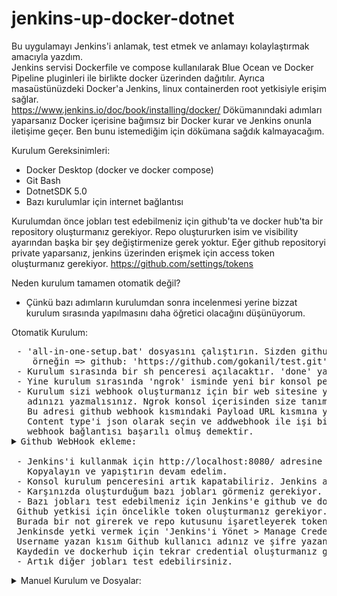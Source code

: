 # jenkins-up-docker-dotnet
Bu uygulamayı Jenkins'i anlamak, test etmek ve anlamayı kolaylaştırmak amacıyla yazdım. \
Jenkins servisi Dockerfile ve compose kullanılarak Blue Ocean ve Docker Pipeline pluginleri ile birlikte docker üzerinden dağıtılır. Ayrıca masaüstünüzdeki Docker'a Jenkins, linux containerden root yetkisiyle erişim sağlar. \
https://www.jenkins.io/doc/book/installing/docker/ Dökümanındaki adımları yaparsanız Docker içerisine bağımsız bir Docker kurar ve Jenkins onunla iletişime geçer. Ben bunu istemediğim için dökümana sağdık kalmayacağım. 

Kurulum Gereksinimleri:
 - Docker Desktop (docker ve docker compose)
 - Git Bash
 - DotnetSDK 5.0
 - Bazı kurulumlar için internet bağlantısı
 
Kurulumdan önce jobları test edebilmeniz için github'ta ve docker hub'ta bir repository oluşturmanız gerekiyor. Repo oluştururken isim ve visibility ayarından başka bir şey değiştirmenize gerek yoktur. Eğer github repositoryi private yaparsanız, jenkins üzerinden erişmek için access token oluşturmanız gerekiyor. https://github.com/settings/tokens 

Neden kurulum tamamen otomatik değil?
 - Çünkü bazı adımların kurulumdan sonra incelenmesi yerine bizzat kurulum sırasında yapılmasını daha öğretici olacağını düşünüyorum.

Otomatik Kurulum:
<pre>
 - 'all-in-one-setup.bat' dosyasını çalıştırın. Sizden github repository adresi ve docker hub repository ismi isteyecektir. Girdiğiniz Github adresini, kurulumun daha sonra oluşturacağı bir örnek mvc projesini, github hesabınıza yüklemek için kullanacaktır. Docker hub repository ismi ise oluşturulan projenin docker-compose.yml dosyası için gereklidir.
    örneğin => github: 'https://github.com/gokanil/test.git' ve dockerhub: 'gokanil/test'.
 - Kurulum sırasında bir sh penceresi açılacaktır. 'done' yazısını gördüğünüzde enter tuşuna basarak kuruluma devam edin.
 - Yine kurulum sırasında 'ngrok' isminde yeni bir konsol penceresi daha açılacaktır.(ngrok uygulamasını bulamazsa indirme işlemi yapacaktır.) Bu localinizdeki bir jenkins sunucusunu github webhook ile iletişim kurmasını sağlayacak.
 - Kurulum sizi webhook oluşturmanız için bir web sitesine yönlendirecektir. Eğer yönlendirmediyse: 'https://github.com/[USER]/test/settings/hooks'. [USER] yazan yere kullanıcı
   adınızı yazmalısınız. Ngrok konsol içerisinden size tanımlanan web adresini kopyalayın: 'https://a970-85-104-8-130.ngrok.io'.
   Bu adresi github webhook kısmındaki Payload URL kısmına yapıştırın ve yanına /github-webhook/ ekleyin. : https://a970-85-104-8-130.ngrok.io/github-webhook/
   Content type'i json olarak seçin ve addwebhook ile işi bitirelim. ngrok konsol penceresinde POST /github-webhook/ yazısını görmelisiniz. Eğer bu yazının sağ tarafı boş ise
   webhook bağlantısı başarılı olmuş demektir.<details><summary>Github WebHook ekleme:</summary><img src="/images/git2.png" /></details>
 - Jenkins'i kullanmak için http://localhost:8080/ adresine gidebiliriz.(loop olursa, jenkins kurulumu devam ediyor demektir.) Bizden bir Administrator password istiyecektir. 'jenkins-get-first-key.bat' bize bu keyi getirecektir.
   Kopyalayın ve yapıştırın devam edelim.
 - Konsol kurulum penceresini artık kapatabiliriz. Jenkins adresinden kuruluma devam edelim.
 - Karşınızda oluşturduğum bazı jobları görmeniz gerekiyor. Öncelikle test-docker-version jobunu çalıştıralım. Açın ve şimdi yapılandıra basın. (Eğer hata yok ise Kurulum başarılıdır.
 - Bazı jobları test edebilmeniz için Jenkins'e github ve dockerhub yetkisi vermeniz gerekiyor.(Eğer github repositorinizi public olarak açtıysanız, github yetkisi vermek zorunda değilsiniz.)
 Github yetkisi için öncelikle token oluşturmanız gerekiyor. Token oluşturmak için 'https://github.com/ > settings > Developer settings > Personal access tokens > Generate new token' yolundan veya https://github.com/settings/tokens/new adresinden direk olarak token oluşturma sayfasına gidebilirsiniz. 
 Burada bir not girerek ve repo kutusunu işaretleyerek token oluşturun. Oluşturulan bu tokeni sadece 1 kez görebilirsiniz. Sayfa kapatma gibi durumlarda token yenilemeniz gerekir.
 Jenkinsde yetki vermek için 'Jenkins'i Yönet > Manage Credentials > global > adding some credentials' yolunu izleyerek veya http://localhost:8080/credentials/store/system/domain/_/newCredentials adresinden direkt olarak credential ekleme sayfasına gidebilirsiniz. 
 Username yazan kısım Github kullanıcı adınız ve şifre yazan kısım ise biraz önce oluşturduğunuz tokendir. ID kısmı sadece bir isimdir. Fakat joblarda kullandığım ismi yazmanız gerekiyor 'githubCredential'. 
 Kaydedin ve dockerhub için tekrar credential oluşturmanız gerekiyor. Kullanıcı adı ve şifreniz dockerhub ile aynıdır. ID kısmına ise 'dockerhubCredential' yazmalısınız.
 - Artık diğer jobları test edebilirsiniz.
</pre>

<details>
<summary>Manuel Kurulum ve Dosyalar:</summary>
 <pre>
 - Uygulama konumundaki konsol penceresine 'docker-compose up -d --build' komunutu yazarak jenkins uygulamasını docker üzerinde çalıştırabilirsiniz. <br>
 - Jenkins çalışma sırasında yml dosyasınki './jenkins_data:/var/jenkins_home' sayesinde uygulama konumuna 'jenkins_data' isminde bir klasör oluştur. eğer bu klasörü oluşturmasaydık, Jenkins servisi her sıfırlandığında kurulum ve ayarlarınızı baştan yapmanız gerekirdi.<br>
 - Jenkins kurulum sırasında jobs klasörünü 'jenkins_data' klasörüne kopyalamanız lazım. Çünkü job klasörü içerisinde önceden hazırladığım örnekler vardır.<br>
 - ASPNETCORE-Sample-For-Jenkins klasörünün içerisindeki 'create-mvc-sample.bat' dosyası ile veya 'dotnet new mvc --language C# --output sample-mvc\sample-mvc --name sample-mvc -f net5.0' komutu ile sample-mvc isminde bir mvc projesi oluşturulur. Jenkins içerisindeki testleri bu proje ile yapacağız. sample-mvc projesi oluştukdan sonra files klasöründeki bütün dosyaları docker ve jenkins testlerini yapabilmemiz için sample-mvc klasörüne kopyalamalısınız.<br>
 - sample-mvc/.gitignore https://raw.githubusercontent.com/github/gitignore/master/VisualStudio.gitignore adresindeki dosyayıda sample-mvc klasörüne indirin.<br>
 - 'docker-compose.yml' isimli dosyadaki 'image: <image>' satırındaki <image> kısmına dockerhub reponozun ismini yazmalısınız. 'image: gokanil/test'<br>
 - 'github-push-sample.sh' isimli dosya ile sample-mvc uygulamasını github hesabınıza atabilirsiniz. Veya https://docs.github.com/en/github/importing-your-projects-to-github/importing-source-code-to-github/adding-an-existing-project-to-github-using-the-command-line buradaki döküman ile yapabilirsiniz.<br>
 - webhook için https://ngrok.com/download adresinden ngrok uygulamasını indirmeniz gerekiyor.
 - ngrok.zip dosyasını indirdikten sonra çıkarıp exe uygulamasını açın. 'ngrok http 8080' komunutu girin. Jenkins uygulamasını 8080 portunda kaldırdığımız için bu portu kullanıyoruz. <br>
 - https://github.com/[USER]/test/settings/hooks adresine giderek bir webhook oluşturmanız gerekiyor.<details><summary>Github WebHook ekleme:</summary><img src="/images/git2.png" /></details>
 - Jenkins'i kullanmak için http://localhost:8080/ adresine gidebiliriz. Bizden bir Administrator password istiyecektir. 'jenkins-get-first-key.bat' bize bu keyi getirecektir.
   Kopyalayın ve yapıştırın devam edelim.<br>
 - Karşınızda oluşturduğum bazı jobları görmeniz gerekiyor. Öncelikle test-docker-version jobunu çalıştıralım. Açın ve şimdi yapılandıra basın. Eğer hata yok ise Kurulum tamamdır.    Diğer joblarıda test etmeye başlayabiliriz.
 </pre>
</details>

